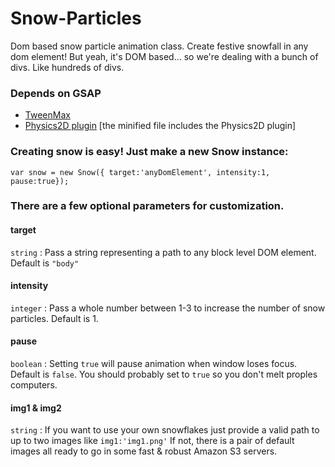 # Snow-Particles

Dom based snow particle animation class. Create festive snowfall in any dom element! But yeah, it's DOM based... so we're dealing with a bunch of divs. Like hundreds of divs.

### Depends on GSAP

* [TweenMax](https://greensock.com/docs/TweenMax) 
* [Physics2D plugin](https://greensock.com/Physics2DPlugin) [the minified file includes the Physics2D plugin]

### Creating snow is easy! Just make a new Snow instance:

```
var snow = new Snow({ target:'anyDomElement', intensity:1, pause:true});
```

### There are a few optional parameters for customization.

#### target 
```string``` : Pass a string representing a path to any block level DOM element. Default is ```"body"```

#### intensity
```integer``` : Pass a whole number between 1-3 to increase the number of snow particles. Default is 1.

#### pause 
```boolean``` : Setting ```true``` will pause animation when window loses focus. Default is ```false```. You should probably set to ```true``` so you don't melt proples computers.

#### img1 & img2
```string``` : If you want to use your own snowflakes just provide a valid path to up to two images like ```img1:'img1.png'``` If not, there is a pair of default images all ready to go in some fast & robust Amazon S3 servers. 

